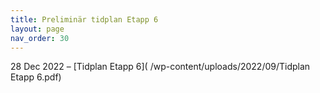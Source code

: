 ```yaml
---
title: Preliminär tidplan Etapp 6
layout: page
nav_order: 30
---
```


28 Dec 2022 – [Tidplan Etapp 6]( /wp-content/uploads/2022/09/Tidplan Etapp 6.pdf)
